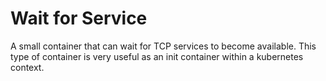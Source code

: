 # Wait for Service
A small container that can wait for TCP services to become available. This type of container is very useful as an init container within a kubernetes context.
